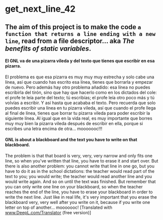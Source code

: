 # get_next_line_42
## The aim of this project is to make the code `a function that returns a line ending with a new line`, read from a file descriptor... aka *The benefits of static variables*.
#### El GNL va de una pizarra vileda y del texto que tienes que escribir en esa pizarra.
El problema es que esa pizarra es muy muy muy estrecha y solo cabe una línea, así que cuando has escrito esa línea, tienes que borrarla y empezar de nuevo.
Pero además hay otro problema añadido: esa línea no puedes escribirla del tirón, sino que hay que hacerlo como en los dictados del cole: el profe te leía parte del texto; tú escribías; el profe leía otro poco más y tú volvías a escribir. Y así hasta que acababa el texto. Pero recuerda que solo puedes escribir una línea en tu pizarra vileda, así que cuando el profe llega al final de línea, tienes que borrar tu pizarra vileda para poder escribir la siguiente línea.
Al igual que en la vida real, es muy importante que borres muy muy bien la pizarra vileda después de escribir en ella, porque si escribes una letra encima de otra... mooooooc!!! 

#### GNL is about a blackboard and the text you have to write on that blackboard.
The problem is that that board is very, very, very narrow and only fits one line, so when you've written that line, you have to erase it and start over.
But there is also another problem: you cannot write that line in one go, but you have to do it as in the school dictations: the teacher would read part of the text to you; you would write; the teacher would read another line and you would write again. And so on until the text was finished. But remember that you can only write one line on your blackboard, so when the teacher reaches the end of the line, you have to erase your blackboard in order to write the next line.
Just like in real life, it's very important that you erase the blackboard very, very well after you write on it, because if you write one letter on top of another... mooooooc! 
[Translated with www.DeepL.com/Translator (free version)]

